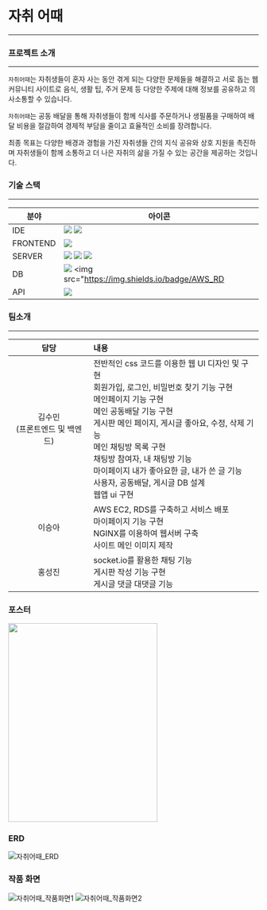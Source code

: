 # 자취 어때
---
### 프로젝트 소개
---
`자취어때`는 자취생들이 혼자 사는 동안 겪게 되는 다양한 문제들을 해결하고 서로 돕는 웹 커뮤니티 사이트로 음식, 생활 팁, 주거 문제 등 다양한 주제에 대해 정보를 공유하고 의사소통할 수 있습니다. 

`자취어때`는 공동 배달을 통해 자취생들이 함께 식사를 주문하거나 생필품을 구매하여 배달 비용을 절감하여 경제적 부담을 줄이고 효율적인 소비를 장려합니다. 

최종 목표는 다양한 배경과 경험을 가진 자취생들 간의 지식 공유와 상호 지원을 촉진하며 자취생들이 함께 소통하고 더 나은 자취의 삶을 가질 수 있는 공간을 제공하는 것입니다.

### 기술 스택
---
| 분야        | 아이콘                                                                                           |
|-------------|--------------------------------------------------------------------------------------------------|
| IDE         | <img src="https://img.shields.io/badge/VSCode-007ACC?style=flat&logo=visual-studio-code&logoColor=white" /> <img src="https://img.shields.io/badge/MySQL_Workbench-4479A1?style=flat&logo=mysql&logoColor=white"  />  |
| FRONTEND    | <img src="https://img.shields.io/badge/React-61DAFB?style=flat&logo=react&logoColor=black"/>                |
| SERVER      | <img src="https://img.shields.io/badge/Nginx-009639?style=flat&logo=nginx&logoColor=white"  /> <img src="https://img.shields.io/badge/AWS_EC2-232F3E?style=flat&logo=amazon-aws&logoColor=white" /> <img src="https://img.shields.io/badge/Express-000000?style=flat&logo=express&logoColor=white"  />               |
| DB          | <img src="https://img.shields.io/badge/MySQL-4479A1?style=flat&logo=mysql&logoColor=white" /> <img src="https://img.shields.io/badge/AWS_RD|S-527FFF?style=flat&logo=amazon-aws&logoColor=white"  />               |
| API         | <img src="https://img.shields.io/badge/Kakao_Map_API-FFCD00?style=flat&logo=kakao&logoColor=black" />        |

### 팀소개
---

|담당   |내용   |
|:-------:|:-------|
|김수민<br>(프론트엔드 및 백엔드)|전반적인 css 코드를 이용한 웹 UI 디자인 및 구현<br> 회원가입, 로그인, 비밀번호 찾기 기능 구현<br>메인페이지 기능 구현<br> 메인 공동배달 기능 구현<br> 게시판 메인 페이지, 게시글 좋아요, 수정, 삭제 기능 <br> 메인 채팅방 목록 구현 <br> 채팅방 참여자, 내 채팅방 기능<br> 마이페이지 내가 좋아요한 글, 내가 쓴 글 기능 <br> 사용자, 공동배달, 게시글 DB 설계<br> 웹앱 ui 구현|
|이승아|AWS EC2, RDS를 구축하고 서비스 배포 <br> 마이페이지 기능 구현 <br> NGINX를 이용하여 웹서버 구축<br> 사이트 메인 이미지 제작|
|홍성진|socket.io를 활용한 채팅 기능<br> 게시판 작성 기능 구현<br> 게시글 댓글 대댓글 기능|

### 포스터
<img src="https://github.com/soomni01/Jachwi/assets/113577375/c72691a9-d3a2-4c6f-872c-e5ba8ccd1467" width="300" height="400" />

### ERD
![자취어때_ERD](https://github.com/soomni01/Jachwi/assets/113577375/86a54951-dc42-4345-b883-8efb3f906fd8)

### 작품 화면
![자취어때_작품화면1](https://github.com/soomni01/Jachwi/assets/113577375/9ac95bb6-0a42-4443-9d67-e0668c13dda2)
![자취어때_작품화면2](https://github.com/soomni01/Jachwi/assets/113577375/47eea4e1-50b7-4acb-b4a3-1dbc2c16ea34)
